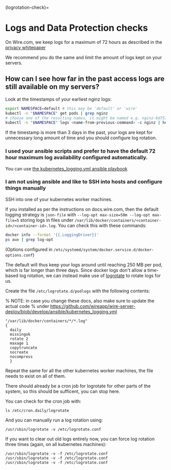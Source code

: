 (logrotation-check)=

# Logs and Data Protection checks

On Wire.com, we keep logs for a maximum of 72 hours as described in the [privacy whitepaper](https://wire.com/en/security/)

We recommend you do the same and limit the amount of logs kept on your servers.

## How can I see how far in the past access logs are still available on my servers?

Look at the timestamps of your earliest nginz logs:

```sh
export NAMESPACE=default # this may be 'default' or 'wire'
kubectl -n "$NAMESPACE" get pods | grep nginz
# choose one of the resulting names, it might be named e.g. nginz-6d75755c5c-h9fwn
kubectl -n "$NAMESPACE" logs <name-from-previous-command> -c nginz | head -10
```

If the timestamp is more than 3 days in the past, your logs are kept for unnecessary long amount of time and you should configure log rotation.

### I used your ansible scripts and prefer to have the default 72 hour maximum log availability configured automatically.

You can use [the kubernetes_logging.yml ansible playbook](https://github.com/wireapp/wire-server-deploy/blob/develop/ansible/kubernetes_logging.yml)

### I am not using ansible and like to SSH into hosts and configure things manually

SSH into one of your kubernetes worker machines.

If you installed as per the instructions on docs.wire.com, then the default logging strategy is `json-file` with `--log-opt max-size=50m --log-opt max-file=5` storing logs in files under `/var/lib/docker/containers/<container-id>/<container-id>.log`. You can check this with these commands:

```sh
docker info --format '{{.LoggingDriver}}'
ps aux | grep log-opt
```

(Options configured in `/etc/systemd/system/docker.service.d/docker-options.conf`)

The default will thus keep your logs around until reaching 250 MB per pod, which is far longer than three days. Since docker logs don't allow a time-based log rotation, we can instead make use of [logrotate](https://linux.die.net/man/8/logrotate) to rotate logs for us.

Create the file `/etc/logrotate.d/podlogs` with the following contents:

% NOTE: in case you change these docs, also make sure to update the actual code
% under https://github.com/wireapp/wire-server-deploy/blob/develop/ansible/kubernetes_logging.yml

```
"/var/lib/docker/containers/*/*.log"
{
  daily
  missingok
  rotate 2
  maxage 1
  copytruncate
  nocreate
  nocompress
  }
```

Repeat the same for all the other kubernetes worker machines, the file needs to exist on all of them.

There should already be a cron job for logrotate for other parts of the system, so this should be sufficent, you can stop here.

You can check for the cron job with:

```
ls /etc/cron.daily/logrotate
```

And you can manually run a log rotation using:

```
/usr/sbin/logrotate -v /etc/logrotate.conf
```

If you want to clear out old logs entirely now, you can force log rotation three times (again, on all kubernetes machines):

```
/usr/sbin/logrotate -v -f /etc/logrotate.conf
/usr/sbin/logrotate -v -f /etc/logrotate.conf
/usr/sbin/logrotate -v -f /etc/logrotate.conf
```
